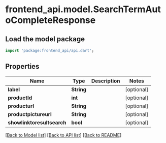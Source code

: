 # frontend_api.model.SearchTermAutoCompleteResponse

## Load the model package
```dart
import 'package:frontend_api/api.dart';
```

## Properties
Name | Type | Description | Notes
------------ | ------------- | ------------- | -------------
**label** | **String** |  | [optional] 
**productId** | **int** |  | [optional] 
**producturl** | **String** |  | [optional] 
**productpictureurl** | **String** |  | [optional] 
**showlinktoresultsearch** | **bool** |  | [optional] 

[[Back to Model list]](../README.md#documentation-for-models) [[Back to API list]](../README.md#documentation-for-api-endpoints) [[Back to README]](../README.md)


